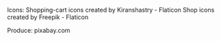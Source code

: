 Icons:
Shopping-cart icons created by Kiranshastry - Flaticon
Shop icons created by Freepik - Flaticon

Produce: pixabay.com
